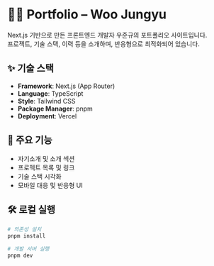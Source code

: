 # 🧑‍💻 Portfolio – Woo Jungyu

Next.js 기반으로 만든 프론트엔드 개발자 우준규의 포트폴리오 사이트입니다.  
프로젝트, 기술 스택, 이력 등을 소개하며, 반응형으로 최적화되어 있습니다.

## ✨ 기술 스택

- **Framework**: Next.js (App Router)
- **Language**: TypeScript
- **Style**: Tailwind CSS
- **Package Manager**: pnpm
- **Deployment**: Vercel

## 📂 주요 기능

- 자기소개 및 소개 섹션
- 프로젝트 목록 및 링크
- 기술 스택 시각화
- 모바일 대응 및 반응형 UI

## 🛠️ 로컬 실행

```bash
# 의존성 설치
pnpm install

# 개발 서버 실행
pnpm dev
